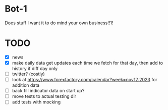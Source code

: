 # Bot-1

Does stuff I want it to do mind your own business!!1!

# TODO

- [x] news 
- [x] make daily data get updates each time we fetch for that day, then add to history if diff day only
- [ ] twitter? (costly)
- [ ] look at https://www.forexfactory.com/calendar?week=nov12.2023 for addition data
- [ ] back fill indicator data on start up?
- [ ] move tests to actual testing dir
- [ ] add tests with mocking
